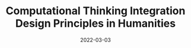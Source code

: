 ---
title: "Computational Thinking Integration Design Principles in Humanities"
collection: publications
excerpt: 'Archive of a SIGCSE poster about the [iCT project](https://ctintegration.org/). You can see some [examples](https://projects.ctintegration.org/) of computational thinking integration in ELA, Arts, and Social Studies.'
date: 2022-03-03
venue: 'SIGCSE'
paperurl: https://dl.acm.org/doi/abs/10.1145/3478432.3499071
pdf: '/files/3478432.3499071.pdf'
citation: 'Caskurlu, S., <b><u>Hu, A.D.</u></b>, Yadav, A., & Santo, R. (2022). Computational Thinking Integration Design Principles in Humanities. Proceedings of the 53rd ACM Technical Symposium on Computer Science Education V. 2.'
---